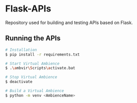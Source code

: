 # Flask-APIs

Repository used for building and testing APIs based on Flask.

## Running the APIs
```bash
# Installation
$ pip install -r requirements.txt

# Start Virtual Ambience
$ .\ambvir\Scripts\activate.bat

# Stop Virtual Ambience
$ deactivate

# Build a Virtual Ambience
$ python -m venv <AmbienceName>
```